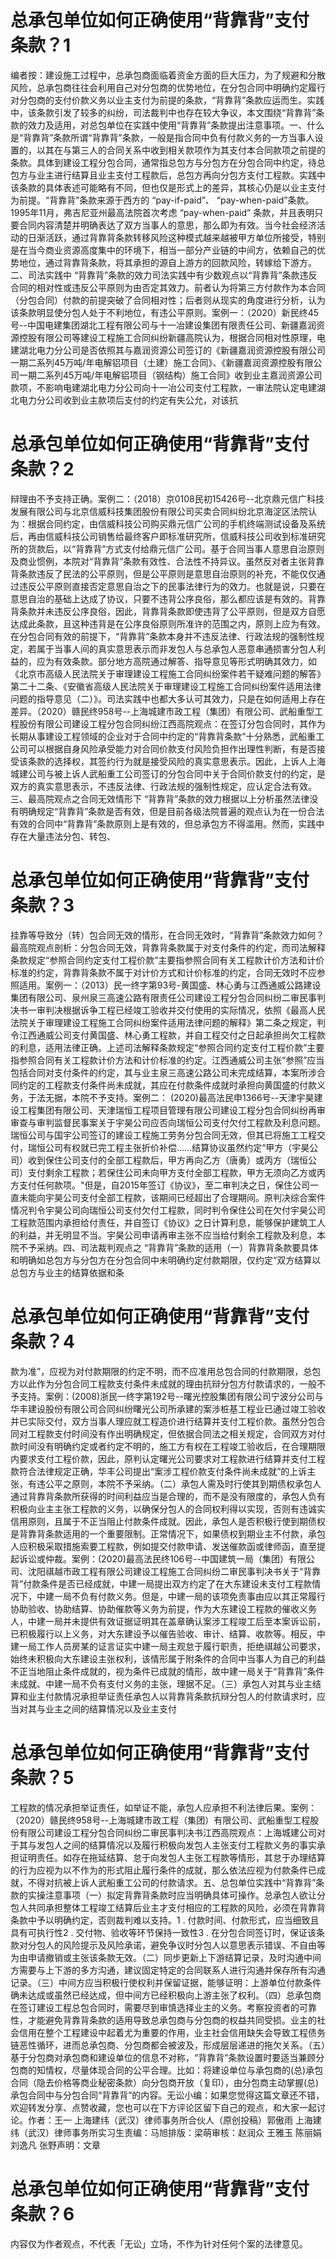 # 总承包单位如何正确使用“背靠背”支付条款？1

编者按：建设施工过程中，总承包商面临着资金方面的巨大压力，为了规避和分散风险，总承包商往往会利用自己对分包商的优势地位，在分包合同中明确约定履行对分包商的支付价款义务以业主支付为前提的条款，“背靠背”条款应运而生。实践中，该条款引发了较多的纠纷，司法裁判中也存在较大争议，本文围绕“背靠背”条款的效力及适用，对总包单位在实践中使用“背靠背”条款提出注意事项。一、什么是“背靠背”条款所谓“背靠背”条款，一般是指合同中负有付款义务的一方当事人设置的，以其在与第三人的合同关系中收到相关款项作为其支付本合同款项之前提的条款。具体到建设工程分包合同，通常指总包方与分包方在分包合同中约定，待总包方与业主进行结算且业主支付工程款后，总包方再向分包方支付工程款。实践中该条款的具体表述可能略有不同，但也仅是形式上的差异，其核心仍是以业主支付为前提。“背靠背”条款来源于西方的 “pay-if-paid”、 “pay-when-paid”条款。1995年11月，弗吉尼亚州最高法院首次考虑 “pay-when-paid” 条款，并且表明只要合同内容清楚并明确表达了双方当事人的意思，那么即为有效。当今社会经济活动的日渐活跃，通过背靠背条款转移风险这种模式越来越被甲方单位所接受，特别是在当今商业资源高度集中的环境下，相当一部分产业链的中间方，依赖自己的优势地位，通过背靠背条款，将其承担的源自上游方的回款风险，转嫁给下游方。二、司法实践中 “背靠背”条款的效力司法实践中有少数观点以“背靠背”条款违反合同的相对性或违反公平原则为由否定其效力。前者认为将第三方付款作为本合同（分包合同）付款的前提突破了合同相对性；后者则从现实的角度进行分析，认为该条款明显使分包人处于不利地位，有违公平原则。案例一：（2020）新民终45号--中国电建集团湖北工程有限公司与十一冶建设集团有限责任公司、新疆嘉润资源控股有限公司等建设工程施工合同纠纷新疆高院认为，根据合同相对性原理，电建湖北电力分公司是否依照其与嘉润资源公司签订的《新疆嘉润资源控股有限公司一期二系列45万吨/年电解铝项目（土建）施工合同》、《新疆嘉润资源控股有限公司一期二系列45万吨/年电解铝项目（钢结构）施工合同》收到业主嘉润资源公司款项，不影响电建湖北电力分公司向十一冶公司支付工程款，一审法院认定电建湖北电力分公司收到业主款项后支付的约定有失公允，对该抗

# 总承包单位如何正确使用“背靠背”支付条款？2

辩理由不予支持正确。案例二：（2018）京0108民初15426号--北京鼎元信广科技发展有限公司与北京信威科技集团股份有限公司买卖合同纠纷北京海淀区法院认为：根据合同约定，由信威科技公司购买鼎元信广公司的手机终端测试设备及系统后，再由信威科技公司销售给最终客户即标准研究所，信威科技公司收到标准研究所的货款后，以“背靠背”方式支付给鼎元信广公司。基于合同当事人意思自治原则及商业惯例，本院对“背靠背”条款有效性、合法性不持异议。虽然反对者主张背靠背条款违反了民法的公平原则，但是公平原则是意思自治原则的补充，不能仅仅通过违反公平原则直接否定意思自治之下的民事法律行为的效力。也就是说，只要在意思自治的基础上达成了协议，只要不违背公序良俗，那么都应该是有效的。背靠背条款并未违反公序良俗，因此，背靠背条款即使违背了公平原则，但是双方自愿达成此条款，且这种违背是在公序良俗原则所准许的范围之内，原则上应为有效。在分包合同有效的前提下，“背靠背”条款本身并不违反法律、行政法规的强制性规定，若属于当事人间的真实意思表示而非发包人与总承包人恶意串通损害分包人利益的，应为有效条款。部分地方高院通过解答、指导意见等形式明确其效力，如《北京市高级人民法院关于审理建设工程施工合同纠纷案件若干疑难问题的解答》第二十二条、《安徽省高级人民法院关于审理建设工程施工合同纠纷案件适用法律问题的指导意见（二）》。司法实践中也都大多认可其效力，只是在如何适用上存在差异。（2020）赣民终958号--上海城建市政工程（集团）有限公司、武船重型工程股份有限公司建设工程分包合同纠纷江西高院观点：在签订分包合同时，其作为长期从事建设工程领域的企业对于合同中约定的“背靠背条款”十分熟悉，武船重工公司可以根据自身风险承受能力对合同价款支付风险负担作出理性判断，有是否接受该条款的选择权，其签约行为就是接受风险的真实意思表示。因此，上诉人上海城建公司与被上诉人武船重工公司签订的分包合同中关于合同价款支付的约定，是双方的真实意思表示，不违反法律、行政法规的强制性规定，应认定合法有效。三、最高院观点之合同无效情形下 “背靠背”条款的效力根据以上分析虽然法律没有明确规定“背靠背”条款是否有效，但是目前各级法院普遍的观点认为在一份合法有效的合同中“背靠背”条款原则上是有效的，但总承包方不得滥用。然而，实践中存在大量违法分包、转包、

# 总承包单位如何正确使用“背靠背”支付条款？3

挂靠等导致分（转）包合同无效的情形，在合同无效时，“背靠背”条款效力如何？最高院观点剖析：分包合同无效，背靠背条款属于对支付条件的约定，而司法解释条款规定“参照合同约定支付工程价款”主要指参照合同有关工程款计价方法和计价标准的约定，背靠背条款不属于对计价方式和计价标准的约定，合同无效时不应参照适用。案例一：（2013）民一终字第93号-黄国盛、林心勇与江西通威公路建设集团有限公司、泉州泉三高速公路有限责任公司建设工程分包合同纠纷二审民事判决书一审判决根据诉争工程已经竣工验收并交付使用的实际情况，依照《最高人民法院关于审理建设工程施工合同纠纷案件适用法律问题的解释》第二条之规定，判令江西通威公司支付黄国盛、林心勇工程款，并自工程交付之日起承担尚欠工程款的利息，适用法律正确。上述司法解释条款规定“参照合同约定支付工程价款”主要指参照合同有关工程款计价方法和计价标准的约定。江西通威公司主张“参照”应当包括合同对支付条件的约定，其与业主泉三高速公路公司未完成结算，本案所涉合同约定的工程款支付条件尚未成就，其应在付款条件成就时承担向黄国盛的付款义务，于法无据，本院不予支持。案例二： (2020)最高法民申1366号--天津宇昊建设工程集团有限公司、天津瑞恒工程项目管理有限公司建设工程分包合同纠纷再审审查与审判监督民事案关于宇昊公司应否向瑞恒公司支付欠付工程款及利息问题。瑞恒公司与国宇公司签订的建设工程施工劳务分包合同无效，但其已将施工工程交付，瑞恒公司有权就已完工程主张折价补偿……结算协议虽然约定“甲方（宇昊公司）收到保住公司支付的全部工程款后，甲方再向乙方（唐勇）或丙方（瑞恒公司）支付剩余工程款；若保住公司未向甲方支付全部工程款，甲方无须向乙方或丙方支付任何款项。"但是，自2015年签订《协议》，至二审判决之日，保住公司一直未能向宇昊公司支付全部工程款，该期间已经超出了合理期间。原判决综合案件情况判令宇昊公司向瑞恒公司支付欠付工程款，同时判令保住公司在欠付宇昊公司工程款范围内承担给付责任，并自签订《协议》之日计算利息，能够保护建筑工人的利益，并无明显不当。宇昊公司申请再审主张不应当给付剩余工程款及利息，本院不予采纳。四、司法裁判观点之 “背靠背”条款的适用（一）背靠背条款要具体和明确如总包方与分包方在分包合同中未明确约定付款期限，仅约定“双方结算以总包方与业主的结算依据和条

# 总承包单位如何正确使用“背靠背”支付条款？4

款为准”，应视为对付款期限的约定不明，而不应准用总包合同的付款期限，总包方以此作为分包合同工程款支付条件未成就的理由抗辩分包方付款请求的，一般不予支持。案例：(2008)浙民一终字第192号--曙光控股集团有限公司宁波分公司与华丰建设股份有限公司合同纠纷曙光公司所承建的案涉桩基工程业已通过竣工验收并已实际交付，双方当事人理应就工程造价进行结算并支付工程价款。虽然分包合同对工程款支付时间没有作出明确规定，但依据合同法之相关规定，合同双方对付款时间没有明确约定或者约定不明的，施工方有权在工程竣工验收后，在合理期限内要求支付工程价款，因此，原判认定曙光公司要求对工程款进行结算并支付工程款符合法律规定正确，华丰公司提出“案涉工程价款支付条件尚未成就”的上诉主张，有违公平之原则，本院不予采纳。（二）承包人需及时行使其到期债权承包人通过背靠背条款所获得的时间利益应当是合理的，而不是没有限度的，承包人负有积极向业主主张工程款的义务，以确保分包人的合同权利得以实现，否则有违诚实信用原则，且属于不正当阻止付款条件成就。因此，承包人是否积极行使到期债权是背靠背条款适用的一个重要限制。正常情况下，如果债权到期业主不付款，承包人应积极采取措施索要工程款，例如提交付款申请、发送催款函或律师函，直至提起诉讼或仲裁。案例：(2020)最高法民终106号--中国建筑一局（集团）有限公司、沈阳祺越市政工程有限公司建设工程施工合同纠纷二审民事判决书关于“背靠背”付款条件是否已经成就，中建一局提出双方约定了在大东建设未支付工程款情况下，中建一局不负有付款义务。但是，中建一局的该项免责事由应以其正常履行协助验收、协助结算、协助催款等义务为前提，作为大东建设工程款的催收义务人，中建一局并未提供有效证据证明其在盖章确认案涉工程竣工后至本案诉讼前，已积极履行以上义务，对大东建设予以催告验收、审计、结算、收款等。相反，中建一局工作人员房某的证言证实中建一局主观怠于履行职责，拒绝祺越公司要求，始终未积极向大东建设主张权利，该情形属于附条件的合同中当事人为自己的利益不正当地阻止条件成就的，视为条件已成就的情形，故中建一局关于“背靠背”条件未成就、中建一局不负有支付义务的主张，理据不足。（三）承包人对其与业主结算和业主付款情况承担举证责任承包人以背靠背条款抗辩分包人的付款请求时，应当对其与业主之间的结算情况以及业主支付

# 总承包单位如何正确使用“背靠背”支付条款？5

工程款的情况承担举证责任，如举证不能，承包人应承担不利法律后果。案例：（2020）赣民终958号--上海城建市政工程（集团）有限公司、武船重型工程股份有限公司建设工程分包合同纠纷二审民事判决书江西高院观点：上海城建公司对于其与发包人之间的结算情况以及履行积极向发包人主张支付工程款义务的事实承担证明责任。如存在拖延结算、怠于向发包人主张工程款等情形，其怠于办理结算的行为应视为以不作为的形式阻止履行条件的成就，那么依法应视为付款条件已成就，不得对抗被上诉人武船重工公司的付款请求。五、总包单位实践中“背靠背”条款的实操注意事项（一）拟定背靠背条款时应当明确具体可操作。总承包人欲让分包人共同承担整体工程竣工结算后业主才支付相应的工程款的风险，必须在背靠背条款中予以明确约定，否则裁判难以支持。1 . 付款时间、付款形式，应当细致且具有可执行性2 . 交付物、验收等环节保持一致性3 . 在分包合同签订时，保证该条款对分包人的风险提示及风险承诺，避免争议时分包人以意思表示错误、不自由等为由申请撤销或主张该条款无效。（二）同步更新上下游结算记录，及时沟通中间方需要与上下游的多方沟通，建议固定特定的合同联系人进行沟通并保存所有沟通记录。（三）中间方应当积极行使权利并保留证据，能够证明：上游单位付款条件确未达成或虽然已经达成，但中间方已经积极向上游主张了权利。（四）总承包商在签订建设工程总包合同时，需要尽到审慎选择业主的义务。考察投资者的可靠性，才能避免背靠背条款的适用导致总承包商与分包商的权益共同受损。业主的社会信用在整个工程建设中起着尤为重要的作用，业主社会信用缺失会导致工程债务链恶性循环，进而总承包商、分包商都会被波及，形成层层递进的拖欠关系。（五）基于分包商对承包商和建设单位的信息不对称，“背靠背”条款设置时要适当兼顾分包商的知情权，尽量体现合同的公平合理。比如：将建设单位与承包商的(总)承包合同（隐去价格等商业秘密条款）向分包商开放（复印），由分包商主动掌握(总)承包合同中与分包合同“背靠背”的内容。无讼小编：如果您觉得这篇文章还不错，欢迎转发分享、点赞收藏，您也可以在下方评论区留下自己的观点，和大家一起讨论。作者：王一 上海建纬（武汉）律师事务所合伙人（原创投稿）郭傲雨 上海建纬（武汉）律师事务所实习生责编：马旭排版：梁萌审核：赵润众 王雅玉 陈丽娟 刘逸凡 张野声明：文章

# 总承包单位如何正确使用“背靠背”支付条款？6

内容仅为作者观点，不代表「无讼」立场，不作为针对任何个案的法律意见。


